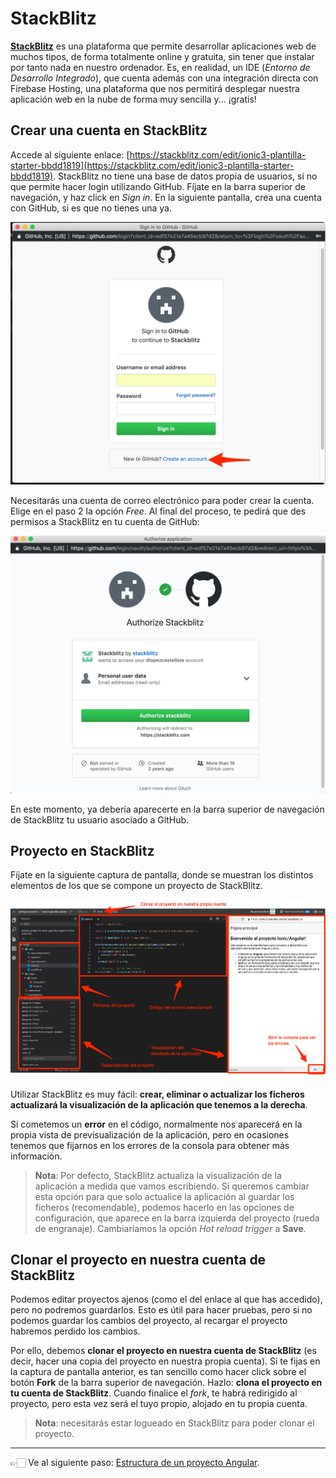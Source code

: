 # StackBlitz

[**StackBlitz**](https://stackblitz.com/) es una plataforma que permite desarrollar aplicaciones web de muchos tipos, de forma totalmente online y gratuita, sin tener que instalar por tanto nada en nuestro ordenador. Es, en realidad, un IDE (*Entorno de Desarrollo Integrado*), que cuenta además con una integración directa con Firebase Hosting, una plataforma que nos permitirá desplegar nuestra aplicación web en la nube de forma muy sencilla y... ¡gratis!

## Crear una cuenta en StackBlitz

Accede al siguiente enlace: [https://stackblitz.com/edit/ionic3-plantilla-starter-bbdd1819](https://stackblitz.com/edit/ionic3-plantilla-starter-bbdd1819). StackBlitz no tiene una base de datos propia de usuarios, si no que permite hacer login utilizando GitHub. Fíjate en la barra superior de navegación, y haz click en *Sign in*. En la siguiente pantalla, crea una cuenta con GitHub, si es que no tienes una ya. 

![](./sign-in-github.jpg)

Necesitarás una cuenta de correo electrónico para poder crear la cuenta. Elige en el paso 2 la opción *Free*. Al final del proceso, te pedirá que des permisos a StackBlitz en tu cuenta de GitHub:

![](./autorizar-stackblitz.jpg)

En este momento, ya debería aparecerte en la barra superior de navegación de StackBlitz tu usuario asociado a GitHub.

## Proyecto en StackBlitz

Fíjate en la siguiente captura de pantalla, donde se muestran los distintos elementos de los que se compone un proyecto de StackBlitz. 

![](./stackblitz.jpg)

Utilizar StackBlitz es muy fácil: **crear, eliminar o actualizar los ficheros actualizará la visualización de la aplicación que tenemos a la derecha**.

Si cometemos un **error** en el código, normalmente nos aparecerá en la propia vista de previsualización de la aplicación, pero en ocasiones tenemos que fijarnos en los errores de la consola para obtener más información.

> **Nota**: Por defecto, StackBlitz actualiza la visualización de la aplicación a medida que vamos escribiendo. Si queremos cambiar esta opción para que solo actualice la aplicación al guardar los ficheros (recomendable), podemos hacerlo en las opciones de configuración, que aparece en la barra izquierda del proyecto (rueda de engranaje). Cambiaríamos la opción *Hot reload trigger* a **Save**.

## Clonar el proyecto en nuestra cuenta de StackBlitz

Podemos editar proyectos ajenos (como el del enlace al que has accedido), pero no podremos guardarlos. Esto es útil para hacer pruebas, pero si no podemos guardar los cambios del proyecto, al recargar el proyecto habremos perdido los cambios. 

Por ello, debemos **clonar el proyecto en nuestra cuenta de StackBlitz** (es decir, hacer una copia del proyecto en nuestra propia cuenta). Si te fijas en la captura de pantalla anterior, es tan sencillo como hacer click sobre el botón **Fork** de la barra superior de navegación. Hazlo: **clona el proyecto en tu cuenta de StackBlitz**. Cuando finalice el *fork*, te habrá redirigido al proyecto, pero esta vez será el tuyo propio, alojado en tu propia cuenta.

> **Nota**: necesitarás estar logueado en StackBlitz para poder clonar el proyecto.

---

👉🏻 Ve al siguiente paso: [Estructura de un proyecto Angular](practica-angular-ionic-2-nuevo.md).